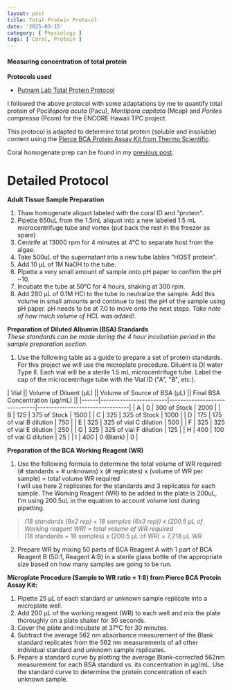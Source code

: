 ```yaml
---
layout: post
title: Total Protein Protocol
date: '2025-03-15'
category: [ Physiology ]
tags: [ Coral, Protein ]
---
```


#### Measuring concentration of total protein

**Protocols used**
- [Putnam Lab Total Protein Protocol](https://emmastrand.github.io/EmmaStrand_Notebook/Total-Protein-Protocol/)

I followed the above protocol with some adaptations by me to quantify total protein of  _Pocillopora acuta_ (Pacu), _Montipora capitata_ (Mcap) and _Porites compressa_ (Pcom) for the ENCORE Hawaii TPC project.

This protocol is adapted to determine total protein (soluble and insoluble) content using the [Pierce BCA Protein Assay Kit from Thermo Scientific](https://www.thermofisher.com/order/catalog/product/23225?SID=srch-srp-23225).  

Coral homogenate prep can be found in my [previous post](https://fscucchia-labnotebooks.github.io/FScucchia_Putnam_Lab_Notebook/Sample-Prep-Physio-Hawaii-TPC/).

# Detailed Protocol  

**Adult Tissue Sample Preparation**
1. Thaw homogenate aliquot labeled with the coral ID and "protein".
2. Pipette 650uL from the 1.5mL aliquot into a new labeled 1.5 mL microcentrifuge tube and vortex (put back the rest in the freezer as spare)
3. Centrife at 13000 rpm for 4 minutes at 4°C to separate host from the algae.
4. Take 500uL of the supernatant into a new tube lables "HOST protein".
5. Add 10 μL of 1M NaOH to the tube.  
6. Pipette a very small amount of sample onto pH paper to confirm the pH ~10.  
7. Incubate the tube at 50°C for 4 hours, shaking at 300 rpm.  
8. Add 280 μL of 0.1M HCl to the tube to neutralize the sample. Add this volume in small amounts and continue to test the pH of the sample using pH paper. pH needs to be at 7.0 to move onto the next steps. _Take note of how much volume of HCL was added!_.  

**Preparation of Diluted Albumin (BSA) Standards**  
*These standards can be made during the 4 hour incubation period in the sample preparation section.*
1. Use the following table as a guide to prepare a set of protein standards. For this project we will use the microplate procedure. Diluent is DI water Type II. Each vial will be a sterile 1.5 mL microcentrifuge tube. Label the cap of the microcentrifuge tube with the Vial ID ("A", "B", etc.).  

| Vial || Volume of Diluent (μL) || Volume of Source of BSA (μL) || Final BSA Concentration (μg/mL) ||
|------|------------------------|------------------------------|---------------------------------|
| A    | 0                      | 300 of Stock                 | 2000                            |
| B    | 125                    | 375 of Stock                 | 1500                            |
| C    | 325                    | 325 of Stock                 | 1000                            |
| D    | 175                    | 175 of vial B dilution       | 750                             |
| E    | 325                    | 325 of vial C dilution       | 500                             |
| F    | 325                    | 325 of vial E dilution       | 250                             |
| G    | 325                    | 325 of vial F dilution       | 125                             |
| H    | 400                    | 100 of vial G dilution       | 25                              |
| I    | 400                    | 0 (Blank)                    | 0                               |

**Preparation of the BCA Working Reagent (WR)**   
1. Use the following formula to determine the total volume of WR required:  
(# standards + # unknowns) x (# replicates) x (volume of WR per sample) = total volume WR required  
I will use here 2 replicates for the standards and 3 replicates for each sample. The Working Reagent (WR) to be added in the plate is 200uL, I'm using 200.5uL in the equation to account volume lost during pipetting.
> *(18 standards (9x2 rep) + 18 samples (6x3 rep)) x (200.5 μL of Working reagent WR) = total volume of WR required*  
(18 standards + 18 samples) x (200.5 μL of WR) = 7,218 μL WR  
2. Prepare WR by mixing 50 parts of BCA Reagent A with 1 part of BCA Reagent B (50:1, Reagent A:B) in a sterile glass bottle of the appropriate size based on how many samples are going to be run.  

**Microplate Procedure (Sample to WR ratio = 1:8) from Pierce BCA Protein Assay Kit:**  
1. Pipette 25 μL of each standard or unknown sample replicate into a microplate well.  
2. Add 200 μL of the working reagent (WR) to each well and mix the plate thoroughly on a plate shaker for 30 seconds.  
3. Cover the plate and incubate at 37°C for 30 minutes.  
4. Subtract the average 562 nm absorbance measurement of the Blank standard replicates from the 562 nm measurements of all other individual standard and unknown sample replicates.  
5. Pepare a standard curve by plotting the average Blank-corrected 562nm measurement for each BSA standard vs. its concentration in μg/mL. Use the standard curve to determine the protein concentration of each unknown sample.  